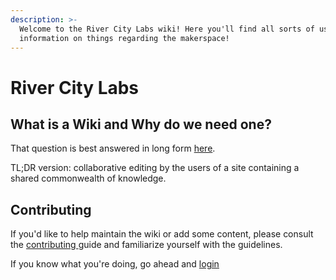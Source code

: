 ```yaml
---
description: >-
  Welcome to the River City Labs wiki! Here you'll find all sorts of useful
  information on things regarding the makerspace!
---
```


# River City Labs

## What is a Wiki and Why do we need one?

That question is best answered in long form [here](https://business.tutsplus.com/tutorials/what-are-wikis-and-why-should-you-use-them--cms-19540).  
  
TL;DR version: collaborative editing by the users of a site containing a shared commonwealth of knowledge.

## Contributing

If you'd like to help maintain the wiki or add some content, please consult the [contributing ](guides/contributing.md)guide and familiarize yourself with the guidelines.

If you know what you're doing, go ahead and [login](https://app.gitbook.com/@rivercitylabs/)

